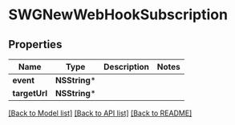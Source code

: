 # SWGNewWebHookSubscription

## Properties
Name | Type | Description | Notes
------------ | ------------- | ------------- | -------------
**event** | **NSString*** |  | 
**targetUrl** | **NSString*** |  | 

[[Back to Model list]](../README.md#documentation-for-models) [[Back to API list]](../README.md#documentation-for-api-endpoints) [[Back to README]](../README.md)


